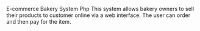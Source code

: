 E-commerce Bakery System Php
This system allows bakery owners to sell their products to customer online via a web interface. The user can order and then pay for the item.
